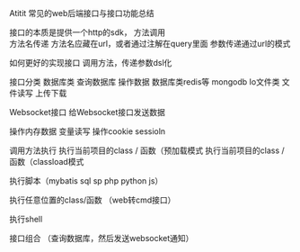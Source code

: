 Atitit 常见的web后端接口与接口功能总结	


接口的本质是提供一个http的sdk，
方法调用  
方法名传递
方法名应藏在url，或者通过注解在query里面
参数传递通过url的模式

如何更好的实现接口
调用方法，传递参数dsl化

接口分类
数据库类 查询数据库 操作数据
数据库类redis等 mongodb
Io文件类 文件读写 上传下载


Websocket接口
给Websocket接口发送数据

操作内存数据  变量读写 
操作cookie sessioln


调用方法执行
执行当前项目的class / 函数（预加载模式
执行当前项目的class / 函数（classload模式

执行脚本（mybatis sql sp php python js）

执行任意位置的class/函数 （web转cmd接口）

执行shell


接口组合
（查询数据库，然后发送websocket通知）


